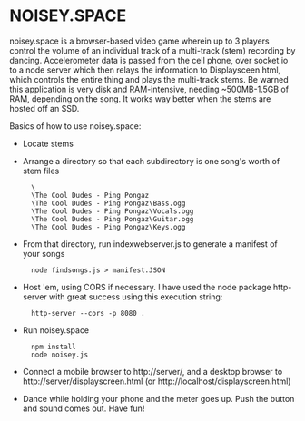 # NOISEY.SPACE
noisey.space is a browser-based video game wherein up to 3 players control the volume of an individual track
of a multi-track (stem) recording by dancing. Accelerometer data is passed from the cell phone, over socket.io to a node server which then relays the information to Displaysceen.html, which controls the entire thing and plays the multi-track stems. Be warned this application is very disk and RAM-intensive, needing ~500MB-1.5GB of RAM, depending on the song. It works way better when the stems are hosted off an SSD.

Basics of how to use noisey.space:
* Locate stems 
* Arrange a directory so that each subdirectory is one song's worth of stem files

        \
        \The Cool Dudes - Ping Pongaz
        \The Cool Dudes - Ping Pongaz\Bass.ogg
        \The Cool Dudes - Ping Pongaz\Vocals.ogg
        \The Cool Dudes - Ping Pongaz\Guitar.ogg
        \The Cool Dudes - Ping Pongaz\Keys.ogg              

* From that directory, run indexwebserver.js to generate a manifest of your songs

        node findsongs.js > manifest.JSON

* Host 'em, using CORS if necessary. I have used the node package http-server with great success using this execution string:

        http-server --cors -p 8080 .

* Run noisey.space

        npm install
        node noisey.js
       
       
* Connect a mobile browser to http://server/, and a desktop browser to http://server/displayscreen.html (or http://localhost/displayscreen.html)

* Dance while holding your phone and the meter goes up. Push the button and sound comes out. Have fun!